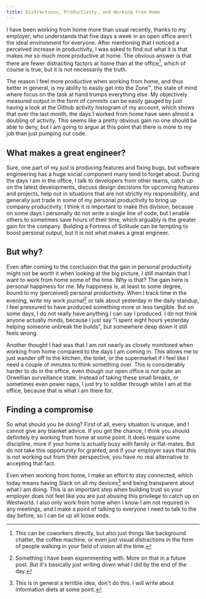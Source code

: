 ```yaml
---
title: Distractions, Productivity, and Working from Home
---
```


I have been working from home more than usual recently, thanks to my employer,
who understands that five days a week in an open office aren’t the ideal
environment for everyone. After mentioning that I noticed a perceived increase
in productivity, I was asked to find out what it is that makes me so much more
productive at home. The obvious answer is that there are fewer distracting
factors at home than at the office[^distractions], which of course is true, but
it is not necessarily the truth.

[^distractions]: This can be coworkers directly, but also just things like
    background chatter, the coffee machine, or even just visual distractions in
    the form of people walking in your field of vision all the time.

The reason I feel more productive when working from home, and thus better in
general, is my ability to easily get into the Zone™, the state of mind where
focus on the task at hand trumps everything else. My objectively measured output
in the form of commits can be easily gauged by just having a look at the Github
activity histogram of my account, which shows that over the last month, the days
I worked from home have seen almost a doubling of activity. This seems like a
pretty obvious gain no one should be able to deny, but I am going to argue at
this point that there is more to my job than just pumping out code.

## What makes a great engineer?

Sure, one part of my just is producing features and fixing bugs, but software
engineering has a huge social component many tend to forget about. During the
days I am in the office, I talk to developers from other teams, catch up on the
latest developments, discuss design decisions for upcoming features and
projects, help out in situations that are not strictly my responsibility, and
generally just trade in some of my personal productivity to bring up company
productivity. I think it is important to make this division, because on some
days I personally do not write a single line of code, but I enable others to
sometimes save hours of their time, which arguably is the greater gain for the
company. Building a Fortress of Solitude can be tempting to boost personal
output, but it is not what makes a great engineer.

## But why?

Even after coming to the conclusion that the gain in personal productivity might
not be worth it when looking at the big picture, I still maintain that I want to
work from home some of the time. Why is that? The gain here is personal
happiness for me. My happiness is, at least to some degree, bound to my
(perceived) personal productivity. When I track time in the evening, write my
work journal[^workjournal] or talk about yesterday in the daily standup, I feel
pressured to have produced something more or less tangible. But on some days, I
do not really have anything I can say I produced. I do not think anyone actually
minds, because I just say "I spent eight hours yesterday helping someone unbreak
the builds", but somewhere deep down it still feels wrong.

[^workjournal]: Something I have been experimenting with. More on that in a
    future post. But it's basically just writing down what I did by the end of
    the day.

Another thought I had was that I am not nearly as closely monitored when working
from home compared to the days I am coming in. This allows me to just wander off
to the kitchen, the toilet, or the supermarket if I feel like I need a couple of
minutes to think something over. This is considerably harder to do in the
office, even though our open office is not quite an Orwellian surveillance
state. Instead of taking these small breaks, or sometimes even power naps, I
just try to soldier through while I am at the office, because that is what I am
there for.

## Finding a compromise

So what should you be doing? First of all, every situation is unique, and I
cannot give any blanket advice. If you get the chance, I think you should
definitely try working from home at some point. It does require some discipline,
more if your home is actually busy with family or flat-mates. But do not take
this opportunity for granted, and if your employer says that this is not working
out from their perspective, you have no real alternative to accepting that fact.

Even when working from home, I make an effort to stay connected, which today
means having Slack on all my devices[^slack] and being transparent about what I
am doing. This is an important step when building trust so your employer does
not feel like you are just abusing this privilege to catch up on Westworld. I
also only work from home when I know I am not required in any meetings, and I
make a point of talking to everyone I need to talk to the day before, so I can
tie up all loose ends.

[^slack]: This is in general a terrible idea, don't do this. I will write about
    information diets at some point.
